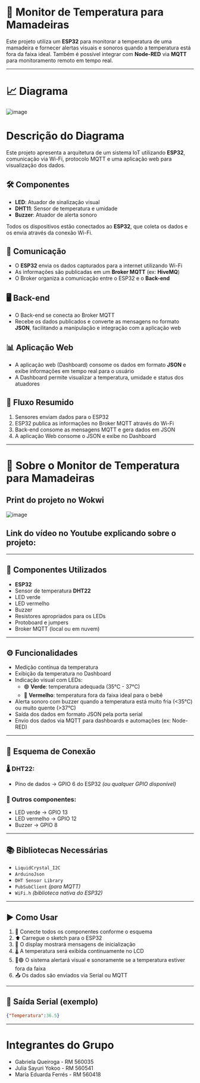 # 🍼 Monitor de Temperatura para Mamadeiras

Este projeto utiliza um **ESP32** para monitorar a temperatura de uma mamadeira e fornecer alertas visuais e sonoros quando a temperatura está fora da faixa ideal. Também é possível integrar com **Node-RED** via **MQTT** para monitoramento remoto em tempo real.

---

# 📈 Diagrama

![image](https://github.com/user-attachments/assets/66a0b34f-a924-43cd-959f-78d2bd633e59)

# Descrição do Diagrama

Este projeto apresenta a arquitetura de um sistema IoT utilizando **ESP32**, comunicação via Wi-Fi, protocolo MQTT e uma aplicação web para visualização dos dados.

## 🛠️ Componentes

- **LED**: Atuador de sinalização visual  
- **DHT11**: Sensor de temperatura e umidade  
- **Buzzer**: Atuador de alerta sonoro  

Todos os dispositivos estão conectados ao **ESP32**, que coleta os dados e os envia através da conexão Wi-Fi.

## 🔗 Comunicação

- O **ESP32** envia os dados capturados para a internet utilizando Wi-Fi  
- As informações são publicadas em um **Broker MQTT** (ex: **HiveMQ**)  
- O Broker organiza a comunicação entre o ESP32 e o **Back-end**

## 🖥️ Back-end

- O Back-end se conecta ao Broker MQTT  
- Recebe os dados publicados e converte as mensagens no formato **JSON**, facilitando a manipulação e integração com a aplicação web

## 📊 Aplicação Web

- A aplicação web (Dashboard) consome os dados em formato **JSON** e exibe informações em tempo real para o usuário  
- A Dashboard permite visualizar a temperatura, umidade e status dos atuadores  

## 🔁 Fluxo Resumido

1. Sensores enviam dados para o ESP32  
2. ESP32 publica as informações no Broker MQTT através do Wi-Fi  
3. Back-end consome as mensagens MQTT e gera dados em JSON  
4. A aplicação Web consome o JSON e exibe no Dashboard

---

# 🍼 Sobre o Monitor de Temperatura para Mamadeiras

## Print do projeto no Wokwi

![image](https://github.com/user-attachments/assets/3306a0f4-e254-489c-9dc8-7758c44ed8f5)


## Link do vídeo no Youtube explicando sobre o projeto:

---

## 🧰 Componentes Utilizados

- **ESP32**  
- Sensor de temperatura **DHT22**  
- LED verde  
- LED vermelho  
- Buzzer  
- Resistores apropriados para os LEDs  
- Protoboard e jumpers  
- Broker MQTT (local ou em nuvem)

---

## ⚙️ Funcionalidades

- Medição contínua da temperatura  
- Exibição da temperatura no Dashboard  
- Indicação visual com LEDs:  
  - 🟢 **Verde**: temperatura adequada (35°C - 37°C)  
  - 🔴 **Vermelho**: temperatura fora da faixa ideal para o bebê  
- Alerta sonoro com buzzer quando a temperatura está muito fria (<35°C) ou muito quente (>37°C)  
- Saída dos dados em formato JSON pela porta serial  
- Envio dos dados via MQTT para dashboards e automações (ex: Node-RED)

---

## 🔌 Esquema de Conexão

### 🌡️ DHT22:
- Pino de dados → GPIO 6 do ESP32 *(ou qualquer GPIO disponível)*

### 🔧 Outros componentes:
- LED verde → GPIO 13  
- LED vermelho → GPIO 12  
- Buzzer → GPIO 8  

---

## 📚 Bibliotecas Necessárias

- `LiquidCrystal_I2C`  
- `ArduinoJson`  
- `DHT Sensor Library`  
- `PubSubClient` *(para MQTT)*  
- `WiFi.h` *(biblioteca nativa do ESP32)*

---

## ▶️ Como Usar

1. 🔌 Conecte todos os componentes conforme o esquema  
2. ⬆️ Carregue o sketch para o ESP32  
3. 💬 O display mostrará mensagens de inicialização  
4. 🌡️ A temperatura será exibida continuamente no LCD  
5. 🔴🟢 O sistema alertará visual e sonoramente se a temperatura estiver fora da faixa  
6. 📤 Os dados são enviados via Serial ou MQTT  

---

## 📡 Saída Serial (exemplo)

```json
{"Temperatura":36.5}
```

---

# Integrantes do Grupo

- Gabriela Queiroga - RM 560035  
- Julia Sayuri Yokoo - RM 560541  
- Maria Eduarda Ferrés - RM 560418
